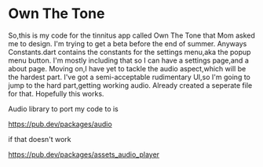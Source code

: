 # Own The Tone
So,this is my code for the tinnitus app  called Own The Tone that Mom asked me to design. I'm trying to get a beta before the end of summer.
Anyways Constants.dart contains the constants for the settings menu,aka the popup menu button. I'm mostly including that so I can have a settings page,and a about page. Moving on,I have yet to tackle the audio aspect,which will be the hardest part. I've got a semi-acceptable rudimentary UI,so I'm going to jump to the hard part,getting working audio. Already created a seperate file for that. Hopefully this works.


Audio library to port my code to is 

https://pub.dev/packages/audio


if that doesn't work 

https://pub.dev/packages/assets_audio_player
